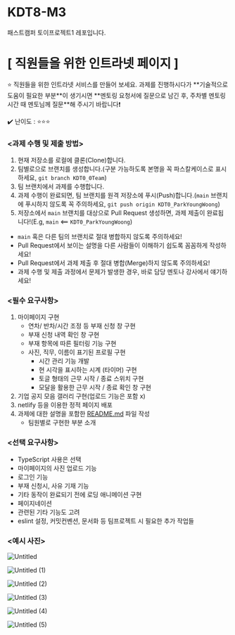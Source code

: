 # KDT8-M3
패스트캠퍼 토이프로젝트1 레포입니다.

# **[ 직원들을 위한 인트라넷 페이지 ]**

<aside>
⭐ 직원들을 위한 인트라넷 서비스를 만들어 보세요.
과제를 진행하시다가 **기술적으로 도움이 필요한 부분**이 생기시면 **멘토링 요청서에 질문으로 남긴 후, 주차별 멘토링 시간 때 멘토님께 질문**해 주시기 바랍니다❗

✔️ 난이도 : ⭐️⭐️⭐️

</aside>

### **<과제 수행 및 제출 방법>**

1. 현재 저장소를 로컬에 클론(Clone)합니다.
2. 팀별로으로 브랜치를 생성합니다.(구분 가능하도록 본명을 꼭 파스칼케이스로 표시하세요, `git branch KDT0_0Team`)
3. 팀 브랜치에서 과제를 수행합니다.
4. 과제 수행이 완료되면, 팀 브랜치를 원격 저장소에 푸시(Push)합니다.(`main` 브랜치에 푸시하지 않도록 꼭 주의하세요, `git push origin KDT0_ParkYoungWoong`)
5. 저장소에서 `main` 브랜치를 대상으로 Pull Request 생성하면, 과제 제출이 완료됩니다!(E.g, `main` <== `KDT0_ParkYoungWoong`)

- `main` 혹은 다른 팀의 브랜치로 절대 병합하지 않도록 주의하세요!
- Pull Request에서 보이는 설명을 다른 사람들이 이해하기 쉽도록 꼼꼼하게 작성하세요!
- Pull Request에서 과제 제출 후 절대 병합(Merge)하지 않도록 주의하세요!
- 과제 수행 및 제출 과정에서 문제가 발생한 경우, 바로 담당 멘토나 강사에서 얘기하세요!

### **<필수 요구사항>**

1. 마이페이지 구현
    - 연차/ 반차/시간 조정 등 부재 신청 창 구현
    - 부재 신청 내역 확인 창 구현
    - 부재 항목에 따른 필터링 기능 구현
    - 사진, 직무, 이름이 표기된 프로필 구현
        - 시간 관리 기능 개발
        - 현 시각을 표시하는 시계 (타이머) 구현
        - 토글 형태의 근무 시작 / 종료 스위치 구현
        - 모달을 활용한 근무 시작 / 종료 확인 창 구현
2. 기업 공지 모음 갤러리 구현(업로드 기능은 포함 x)
3. netlify 등을 이용한 정적 페이지 배포
4. 과제에 대한 설명을 포함한 [README.md](http://readme.md/) 파일 작성
    - 팀원별로 구현한 부분 소개

### **<선택 요구사항>**

- TypeScript 사용은 선택
- 마이페이지의 사진 업로드 기능
- 로그인 기능
- 부재 신청시, 사유 기재 기능
- 기타 동작이 완료되기 전에 로딩 애니메이션 구현
- 페이지네이션
- 관련된 기타 기능도 고려
- eslint 설정, 커밋컨벤션, 문서화 등 팀프로젝트 시 필요한 추가 작업들

### **<예시 사진>**
![Untitled](https://github.com/KDT1-FE/KDT8-M3/assets/6160290/24b42e24-304e-49f4-b8a3-ba67eaa8e762)

![Untitled (1)](https://github.com/KDT1-FE/KDT8-M3/assets/6160290/580bc5c4-6b8f-4342-8131-8e35881095e0)

![Untitled (2)](https://github.com/KDT1-FE/KDT8-M3/assets/6160290/56594a0a-23a5-4b71-872c-2a49c79919a3)

![Untitled (3)](https://github.com/KDT1-FE/KDT8-M3/assets/6160290/50622e10-3ef4-46de-89e2-941afd753640)

![Untitled (4)](https://github.com/KDT1-FE/KDT8-M3/assets/6160290/c5a6f699-3fb6-4ba2-86d9-b640465e6757)

![Untitled (5)](https://github.com/KDT1-FE/KDT8-M3/assets/6160290/0a15f177-4dac-4d7b-a7bb-dddf86190e96)



